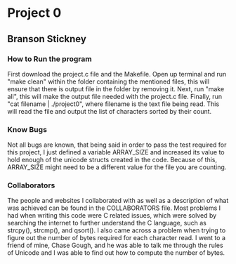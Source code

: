 # Project 0
## Branson Stickney
### How to Run the program
First download the project.c file and the Makefile. Open up terminal and run "make clean" within the folder containing the mentioned files, this will ensure that there is output file in the folder by removing it. Next, run "make all", this will make the output file needed with the project.c file. Finally, run "cat filename | ./project0", where filename is the text file being read. This will read the file and output the list of characters sorted by their count. 
### Know Bugs
Not all bugs are known, that being said in order to pass the test required for this project, I just defined a variable ARRAY_SIZE and increased its value to hold enough of the unicode structs created in the code. Because of this, ARRAY_SIZE might need to be a different value for the file you are counting. 
### Collaborators
The people and websites I collaborated with as well as a description of what was achieved can be found in the COLLABORATORS file. Most problems I had when writing this code were C related issues, which were solved by searching the internet to further understand the C language, such as strcpy(), strcmp(), and qsort(). I also came across a problem when trying to figure out the number of bytes required for each character read. I went to a friend of mine, Chase Gough, and he was able to talk me through the rules of Unicode and I was able to find out how to compute the number of bytes. 
